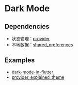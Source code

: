 # Dark Mode

## Dependencies

- 状态管理：[provider](https://pub.dev/packages/provider)
- 本地数据：[shared_preferences](https://pub.dev/packages/shared_preferences)

## Examples

- [dark-mode-in-flutter](https://github.com/vinodbaste/dark-mode-in-flutter)
- [provider_explained_theme](https://github.com/md-weber/provider_explained_theme)
